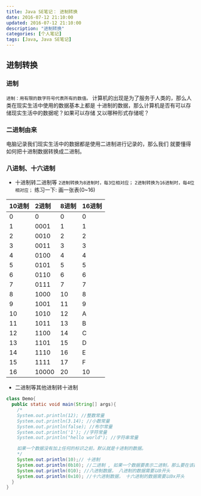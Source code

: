 ```yaml
---
title: Java SE笔记： 进制转换
date: 2016-07-12 21:10:00
updated: 2016-07-12 21:10:00
description: "进制转换"
categories: [个人笔记]
tags: [Java, Java SE笔记]
---
```


## 进制转换
### 进制
`进制：用有限的数字符号代表所有的数值。`
计算机的出现是为了服务于人类的，那么人类在现实生活中使用的数据基本上都是 十进制的数据，那么计算机是否有可以存储现实生活中的数据呢？如果可以存储 又以哪种形式存储呢？

### 二进制由来
电脑记录我们现实生活中的数据都是使用二进制进行记录的，那么我们 就要懂得如何把十进制数据转换成二进制。

### 八进制、十六进制
- 十进制转二进制等
`2进制转换为8进制时，每3位相对应；`
`2进制转换为16进制时，每4位相对应；`
练习一下: 画一张表(0~16)

| 10进制 | 2进制  | 8进制  | 16进制 |
|:------|:------|:------ |:------|
|0	    |0	    |0	     |0      |
|1	    |0001	|1	     |1      |
|2	    |0010	|2	     |2      |
|3	    |0011	|3	     |3      |
|4	    |0100	|4	     |4      |
|5	    |0101	|5	     |5      |
|6	    |0110	|6	     |6      |
|7	    |0111	|7	     |7      |
|8	    |1000	|10	     |8      |
|9	    |1001	|11	     |9      |
|10	    |1010	|12	     |A      |
|11	    |1011	|13	     |B      |
|12	    |1100	|14	     |C      |
|13	    |1101	|15	     |D      |
|14	    |1110	|16	     |E      |
|15	    |1111	|17	     |F      |
|16	    |10000	|20	     |10     |

- 二进制等其他进制转十进制
```java
class Demo{
  public static void main(String[] args){
    /*
    System.out.println(12); //整数常量
    System.out.println(3.14); //小数常量
    System.out.println(false); //布尔常量
    System.out.println('1'); //字符常量
    System.out.println("hello world"); //字符串常量

    如果一个数据没有加上任何的标识之前，默认就是十进制的数据。
    */
    System.out.println(10);// 十进制
    System.out.println(0b10); //二进制 , 如果一个数据要表示二进制，那么要在该数据的前面加上0b开头。
    System.out.println(010); //八进制数据， 八进制的数据需要以0开头
    System.out.println(0x10); //十六进制数据， 十六进制的数据需要以0x开头
  }
}
```